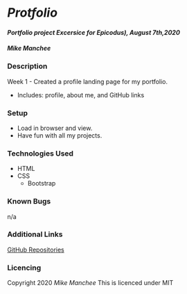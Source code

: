 # _Protfolio_

#### _Portfolio project Excersice for Epicodus), August 7th,2020_

#### _Mike Manchee_

### Description
Week 1 - Created a profile landing page for my portfolio.
* Includes: profile, about me, and GitHub links

### Setup
 - Load in browser and view.
 - Have fun with all my projects.

### Technologies Used
* HTML
* CSS
  * Bootstrap

### Known Bugs
n/a

### Additional Links
[GitHub Repositories](https://github.com/mmanchee)

### Licencing
Copyright 2020 _Mike Manchee_
This is licenced under MIT